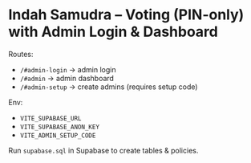 # Indah Samudra – Voting (PIN-only) with Admin Login & Dashboard

Routes:
- `/#admin-login` → admin login
- `/#admin` → admin dashboard
- `/#admin-setup` → create admins (requires setup code)

Env:
- `VITE_SUPABASE_URL`
- `VITE_SUPABASE_ANON_KEY`
- `VITE_ADMIN_SETUP_CODE`

Run `supabase.sql` in Supabase to create tables & policies.
